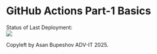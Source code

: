 # GitHub Actions Part-1 Basics


Status of Last Deployment:<br>
<img src="https://github.com/basprod/github-actions-part-1-basics/workflows/My-GitHubActions-Basics/badge.svg?branch=master"><br>


Copyleft by Asan Bupeshov ADV-IT 2025.
